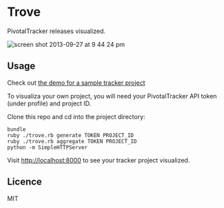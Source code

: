 Trove
=====================

PivotalTracker releases visualized.

![screen shot 2013-09-27 at 9 44 24 pm](https://f.cloud.github.com/assets/412533/1226159/0dc14366-277b-11e3-9fe3-246abcc9f3d0.png)

## Usage

Check out [the demo for a sample tracker project](http://weilu.github.io/trove/)

To visualiza your own project, you will need your PivotalTracker API token (under profile) and project ID. 

Clone this repo and cd into the project directory:

    bundle
    ruby ./trove.rb generate TOKEN PROJECT_ID
    ruby ./trove.rb aggregate TOKEN PROJECT_ID
    python -m SimpleHTTPServer
    
Visit [http://localhost:8000](http://localhost:8000) to see your tracker project visualized.

## Licence

MIT
